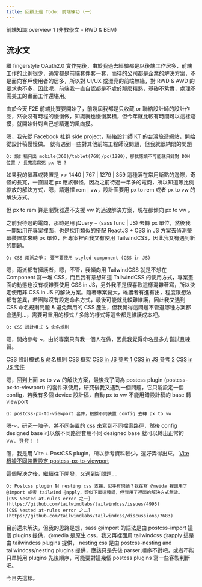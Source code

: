 ```yaml
---
title: 回顧上週 Todo: 前端練功 (一)
---
```


前端知識 overview 1 (非教學文 - RWD & BEM)

## 流水文
繼 fingerstyle OAuth2.0 實作完後，由於我過去經驗都是以後端工作居多，前端工作的比例很少，通常都是前端套件套一套，而待的公司都是企業的解決方案，不是面向客戶使用者的居多，所以對 UI/UX 或漂亮的前端無緣，對 RWD & AWD 的要求也不多，因此呢，前端我一直自認都是不處於那麼精熟，基礎不紮實，處理不需美工的畫面工作還堪用。

由於今天 F2E 前端比賽要開始了，前幾屆我都是只收藏 or 聯絡設計師的設計作品，然後沒有時程的慢慢做，知識就也慢慢累積，但今年就比較有時間可以這樣瞎摸，就開始針對自己想精進的風向摸。

嗯，我先從 Facebook 社群 side project，聯絡設計師 KT 的台灣旅遊網站，開始從設計稿慢慢做。
就有遇到一些對其他前端工程師沒問題，但我就很納悶的問題

```
Q: 設計稿只出 mobile(360)/tablet(768)/pc(1280)，那我應該不可能就只針對 DOM 位置 / 長寬高寫死 px 吧 ?
```

如果我的螢幕或裝置是 >> 1440 | 767 | 1279 | 359 這種落在常用斷點的邊際，奇怪的長寬，一直固定 px 應該很怪，因為之前待過一年多的電商，所以知道等比例縮放的解決方式，嗯，請選擇 rem | vw，設計圖要用 px to rem 或者 px to vw 的解決方式。

但 px to rem 算是瀏覽器還不支援 vw 的過渡解決方案，現在都傾向 px to vw 。

之前我待過的電商，那時是用 jQuery + (sass func | JS) 去轉 px 單位，然後我一開始用在專案裡面，也是採用類似的搭配 ReactJS + CSS in JS 方案去偵測螢幕裝置拿來轉 px 單位，但專案裡面我又有使用 TailwindCSS，因此我又有遇到新的問題。

```
Q: CSS 兩派之爭： 要不要使用 styled-component (CSS in JS)
```
嗯，兩派都有擁護者，嗯，不管，我傾向用 TailwindCSS 就是不想在 Component 寫一堆 CSS，而且我有意想知道 TailwindCSS 的使用方式，專案畫面的動態也沒有複雜要使用 CSS in JS，另外我不是很喜歡這樣混雜著寫，所以決定使用非 CSS in JS 的解決方案。隨著專案變大，維護者有進有出，程度跟想法都有差異，若團隊沒有設定命名方式，最後可能就比較難維護，因此我又遇到 CSS 命名規則問題 & 避免無用的 CSS 產生，但我覺得這問題不管選哪種方案都會遇到...，需要可重用的樣式 / 多餘的樣式等這些都是維護成本吧。

```
Q: CSS 設計模式 & 命名規則
```
嗯，開始參考 ~，由於專案只有我一個人在做，因此我覺得命名是多方嘗試且練習。

[CSS 設計模式 & 命名規則](https://linyencheng.github.io/2022/09/07/relationships-between-frontend-and-backend/css-design-pattern-with-bem-smacss-oocss-atomic-css/)
[CSS 框架](https://linyencheng.github.io/2022/09/09/relationships-between-frontend-and-backend/css-framework/)
[CSS in JS 參考 1](https://linyencheng.github.io/2022/09/10/relationships-between-frontend-and-backend/css-in-js-with-reactjs/)
[CSS in JS 參考 2](https://zhuanlan.zhihu.com/p/103522819)
[CSS in JS 套件](https://github.com/MicheleBertoli/css-in-js)

嗯，回到上面 px to vw 的解決方案，最後找了同為 postcss plugin (postcss-px-to-viewport) 的套件來使用，研究後我又遇到一個問題，它只能設定一個 config，若我有多個 device 設計稿，自動 px to vw 不能用錯設計稿的 base 轉 viewport

```
Q: postcss-px-to-viewport 套件，根據不同裝置 config 去轉 px to vw
```
嗯～，研究一陣子，將不同裝置的 css 來寫到不同檔案路徑，然後 config designed base 可以依不同路徑套用不同 designed base 就可以轉出正常的 vw，登登！！

喔，我是用 Vite + PostCSS plugin，所以參考資料較少，還好弄得出來。
[Vite 根據不同裝置設定 postcss-px-to-viewport](https://github.com/ShengChih/Taiwan_Tourguide/blob/dev/vite.config.ts)

這個解決之後，繼續往下開發，又遇到新問題....
```
Q: Postcss plugin 對 nesting css 支援，似乎有問題？我在寫 @meida 裡面用了 @import 或者 tailwind @apply，類似下面這種錯，但我用了裡面的解決方式無效。
[CSS Nested at-rules error 之一](https://github.com/tailwindlabs/tailwindcss/issues/4995)
[CSS Nested at-rules error 之二](https://github.com/tailwindlabs/tailwindcss/discussions/7683)
```

目前還未解決，但我的思路是想，sass @import 的語法是由 postcss-import 這個 plugins 提供，@media 是原生 css，我又再裡面用 tailwindcss @apply 這是由 tailwindcss plugins 提供，
nesting css 是由 postcss-nesting and tailwindcss/nesting plugins 提供，應該只是先後 parser 順序不對吧，或者不能只單純用 plugins 先後順序，可能要對這幾個 postcss plugins 寫一些客製判斷吧。

今日先這樣。